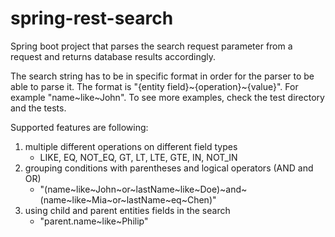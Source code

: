 # spring-rest-search
Spring boot project that parses the search request parameter from a request and returns database results accordingly.

The search string has to be in specific format in order for the parser to be able to parse it. The format is "{entity field}\~{operation}\~{value}".
For example "name\~like\~John".
To see more examples, check the test directory and the tests.

Supported features are following:
 1. multiple different operations on different field types
    - LIKE, EQ, NOT_EQ, GT, LT, LTE, GTE, IN, NOT_IN
 2. grouping conditions with parentheses and logical operators (AND and OR)
    - "(name\~like\~John\~or\~lastName\~like\~Doe)~and~(name\~like\~Mia\~or\~lastName\~eq\~Chen)"
 3. using child and parent entities fields in the search
    - "parent.name\~like\~Philip"
